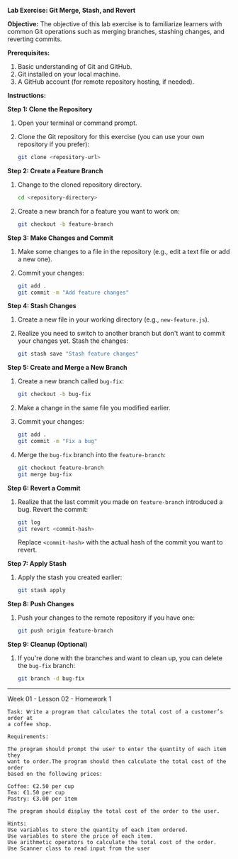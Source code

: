 
**Lab Exercise: Git Merge, Stash, and Revert**

**Objective:**
The objective of this lab exercise is to familiarize learners with common Git operations such as merging branches, stashing changes, and reverting commits.

**Prerequisites:**
1. Basic understanding of Git and GitHub.
2. Git installed on your local machine.
3. A GitHub account (for remote repository hosting, if needed).

**Instructions:**

**Step 1: Clone the Repository**

1. Open your terminal or command prompt.

2. Clone the Git repository for this exercise (you can use your own repository if you prefer):

   ```bash
   git clone <repository-url>
   ```

**Step 2: Create a Feature Branch**

1. Change to the cloned repository directory.

   ```bash
   cd <repository-directory>
   ```

2. Create a new branch for a feature you want to work on:

   ```bash
   git checkout -b feature-branch
   ```

**Step 3: Make Changes and Commit**

1. Make some changes to a file in the repository (e.g., edit a text file or add a new one).

2. Commit your changes:

   ```bash
   git add .
   git commit -m "Add feature changes"
   ```

**Step 4: Stash Changes**

1. Create a new file in your working directory (e.g., `new-feature.js`).

2. Realize you need to switch to another branch but don't want to commit your changes yet. Stash the changes:

   ```bash
   git stash save "Stash feature changes"
   ```

**Step 5: Create and Merge a New Branch**

1. Create a new branch called `bug-fix`:

   ```bash
   git checkout -b bug-fix
   ```

2. Make a change in the same file you modified earlier.

3. Commit your changes:

   ```bash
   git add .
   git commit -m "Fix a bug"
   ```

4. Merge the `bug-fix` branch into the `feature-branch`:

   ```bash
   git checkout feature-branch
   git merge bug-fix
   ```

**Step 6: Revert a Commit**

1. Realize that the last commit you made on `feature-branch` introduced a bug. Revert the commit:

   ```bash
   git log
   git revert <commit-hash>
   ```

   Replace `<commit-hash>` with the actual hash of the commit you want to revert. 

**Step 7: Apply Stash**

1. Apply the stash you created earlier:

   ```bash
   git stash apply
   ```

**Step 8: Push Changes**

1. Push your changes to the remote repository if you have one:

   ```bash
   git push origin feature-branch
   ```

**Step 9: Cleanup (Optional)**

1. If you're done with the branches and want to clean up, you can delete the `bug-fix` branch:

   ```bash
   git branch -d bug-fix
   ```




----------------------------------
Week 01 - Lesson 02 - Homework 1

```
Task: Write a program that calculates the total cost of a customer’s order at 
a coffee shop.

Requirements:

The program should prompt the user to enter the quantity of each item they 
want to order.The program should then calculate the total cost of the order 
based on the following prices:

Coffee: €2.50 per cup
Tea: €1.50 per cup
Pastry: €3.00 per item

The program should display the total cost of the order to the user.

Hints:
Use variables to store the quantity of each item ordered.
Use variables to store the price of each item.
Use arithmetic operators to calculate the total cost of the order.
Use Scanner class to read input from the user

```
